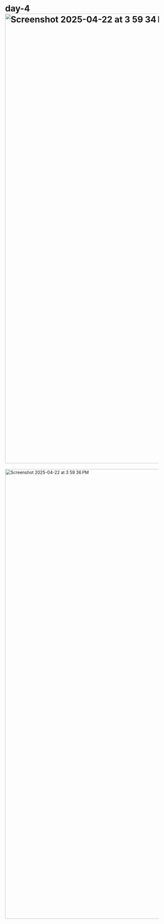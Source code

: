 # day-4<img width="1470" alt="Screenshot 2025-04-22 at 3 59 34 PM" src="https://github.com/user-attachments/assets/ec4e1496-0b1e-443d-9aae-4442768e6d6b" />
<img width="1470" alt="Screenshot 2025-04-22 at 3 59 36 PM" src="https://github.com/user-attachments/assets/d87a84f5-85cb-45ca-aa2e-1f8ce4a8a688" />
